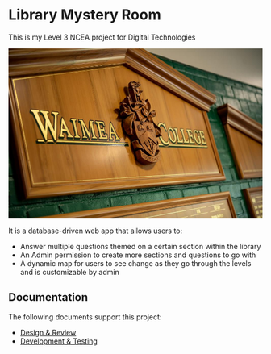 # Library Mystery Room

This is my Level 3 NCEA project for Digital Technologies

![Waimea College](docs/images/waimea-college.jpg)

It is a database-driven web app that allows users to:

- Answer multiple questions themed on a certain section within the library
- An Admin permission to create more sections and questions to go with
- A dynamic map for users to see change as they go through the levels and is customizable by admin

## Documentation

The following documents support this project:

- [Design & Review](Design.md)
- [Development & Testing](Development.md)

